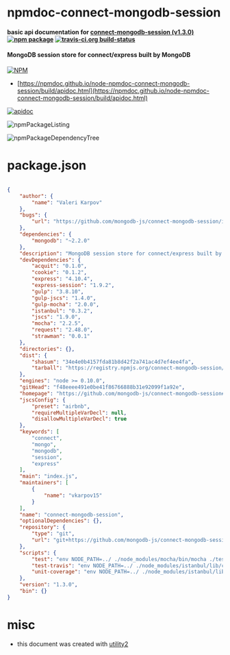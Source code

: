 # npmdoc-connect-mongodb-session

#### basic api documentation for  [connect-mongodb-session (v1.3.0)](https://github.com/mongodb-js/connect-mongodb-session#readme)  [![npm package](https://img.shields.io/npm/v/npmdoc-connect-mongodb-session.svg?style=flat-square)](https://www.npmjs.org/package/npmdoc-connect-mongodb-session) [![travis-ci.org build-status](https://api.travis-ci.org/npmdoc/node-npmdoc-connect-mongodb-session.svg)](https://travis-ci.org/npmdoc/node-npmdoc-connect-mongodb-session)

#### MongoDB session store for connect/express built by MongoDB

[![NPM](https://nodei.co/npm/connect-mongodb-session.png?downloads=true&downloadRank=true&stars=true)](https://www.npmjs.com/package/connect-mongodb-session)

- [https://npmdoc.github.io/node-npmdoc-connect-mongodb-session/build/apidoc.html](https://npmdoc.github.io/node-npmdoc-connect-mongodb-session/build/apidoc.html)

[![apidoc](https://npmdoc.github.io/node-npmdoc-connect-mongodb-session/build/screenCapture.buildCi.browser.%252Ftmp%252Fbuild%252Fapidoc.html.png)](https://npmdoc.github.io/node-npmdoc-connect-mongodb-session/build/apidoc.html)

![npmPackageListing](https://npmdoc.github.io/node-npmdoc-connect-mongodb-session/build/screenCapture.npmPackageListing.svg)

![npmPackageDependencyTree](https://npmdoc.github.io/node-npmdoc-connect-mongodb-session/build/screenCapture.npmPackageDependencyTree.svg)



# package.json

```json

{
    "author": {
        "name": "Valeri Karpov"
    },
    "bugs": {
        "url": "https://github.com/mongodb-js/connect-mongodb-session/issues"
    },
    "dependencies": {
        "mongodb": "~2.2.0"
    },
    "description": "MongoDB session store for connect/express built by MongoDB",
    "devDependencies": {
        "acquit": "0.1.0",
        "cookie": "0.1.2",
        "express": "4.10.4",
        "express-session": "1.9.2",
        "gulp": "3.8.10",
        "gulp-jscs": "1.4.0",
        "gulp-mocha": "2.0.0",
        "istanbul": "0.3.2",
        "jscs": "1.9.0",
        "mocha": "2.2.5",
        "request": "2.48.0",
        "strawman": "0.0.1"
    },
    "directories": {},
    "dist": {
        "shasum": "34e4e0b4157fda81b8d42f2a741ac4d7ef4ee4fa",
        "tarball": "https://registry.npmjs.org/connect-mongodb-session/-/connect-mongodb-session-1.3.0.tgz"
    },
    "engines": "node >= 0.10.0",
    "gitHead": "f48eeee491e0be41f86766888b31e92099f1a92e",
    "homepage": "https://github.com/mongodb-js/connect-mongodb-session#readme",
    "jscsConfig": {
        "preset": "airbnb",
        "requireMultipleVarDecl": null,
        "disallowMultipleVarDecl": true
    },
    "keywords": [
        "connect",
        "mongo",
        "mongodb",
        "session",
        "express"
    ],
    "main": "index.js",
    "maintainers": [
        {
            "name": "vkarpov15"
        }
    ],
    "name": "connect-mongodb-session",
    "optionalDependencies": {},
    "repository": {
        "type": "git",
        "url": "git+https://github.com/mongodb-js/connect-mongodb-session.git"
    },
    "scripts": {
        "test": "env NODE_PATH=../ ./node_modules/mocha/bin/mocha ./test/*.test.js",
        "test-travis": "env NODE_PATH=../ ./node_modules/istanbul/lib/cli.js cover ./node_modules/mocha/bin/_mocha -- -R spec ./test/*.test.js",
        "unit-coverage": "env NODE_PATH=../ ./node_modules/istanbul/lib/cli.js cover ./node_modules/mocha/bin/_mocha -- -R spec ./test/unit.test.js"
    },
    "version": "1.3.0",
    "bin": {}
}
```



# misc
- this document was created with [utility2](https://github.com/kaizhu256/node-utility2)
